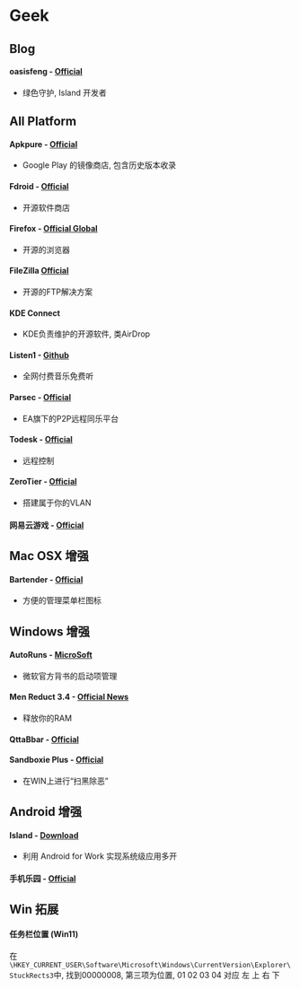 # Geek

## Blog

#### oasisfeng - [Official](https://blog.oasisfeng.com/)

- 绿色守护, Island 开发者



## All Platform

#### Apkpure - [Official](http://apkpure.com)

- Google Play 的镜像商店, 包含历史版本收录

#### Fdroid - [Official](http://f-droid.org)

- 开源软件商店

#### Firefox - [Official Global](https://www.mozilla.org/zh-CN/**firefox**)

- 开源的浏览器

#### FileZilla [Official](https://www.filezilla.cn/)

- 开源的FTP解决方案

#### KDE Connect

- KDE负责维护的开源软件, 类AirDrop

#### Listen1 - [Github](https://github.com/listen1/listen1_desktop)

- 全网付费音乐免费听

#### Parsec - [Official](http://parsec.app)

- EA旗下的P2P远程同乐平台

#### Todesk - [Official](https://www.todesk.com/)

- 远程控制

#### ZeroTier - [Official](https://my.zerotier.com/)

- 搭建属于你的VLAN

#### 网易云游戏 - [Official](http://cg.163.com)



## Mac OSX 增强

#### Bartender - [Official](https://www.macbartender.com/Bartender4/)

- 方便的管理菜单栏图标




## Windows 增强
#### AutoRuns - [MicroSoft]()

- 微软官方背书的启动项管理

#### Men Reduct 3.4 - [Official News](https://www.henrypp.org/)

- 释放你的RAM

#### QttaBbar - [Official](http://qttabbar.sourceforge.net/)

#### Sandboxie Plus - [Official](https://sandboxie-plus.com/)

- 在WIN上进行“扫黑除恶”






## Android 增强

#### Island - [Download](https://apkpure.com/cn/island/com.oasisfeng.island)

- 利用 Android for Work 实现系统级应用多开

#### 手机乐园 - [Official](http://www.shouji.com.cn)



## Win 拓展

#### 任务栏位置 (Win11)

在`\HKEY_CURRENT_USER\Software\Microsoft\Windows\CurrentVersion\Explorer\StuckRects3`中, 找到00000008, 第三项为位置, 01 02 03 04 对应 左 上 右 下
